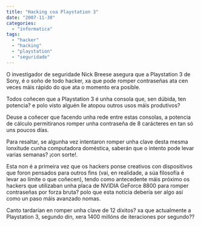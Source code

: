 ```yaml
---
title: "Hacking coa Playstation 3"
date: "2007-11-30"
categories: 
  - "informatica"
tags: 
  - "hacker"
  - "hacking"
  - "playstation"
  - "seguridade"
---
```


O investigador de seguridade Nick Breese asegura que a Playstation 3 de Sony, é o soño de todo hacker, xa que pode romper contraseñas ata cen veces máis rápido do que ata o momento era posible.

Todos coñecen que a Playstation 3 é unha consola que, sen dúbida, ten potencia? e polo visto alguén lle atopou outros usos máis produtivos?

Deuse a coñecer que facendo unha rede entre estas consolas, a potencia de cálculo permitiranos romper unha contraseña de 8 carácteres en tan só uns poucos días.

Para resaltar, se algunha vez intentaron romper unha clave desta mesma lonxitude cunha computadora doméstica, saberán que o intento pode levar varias semanas? ¡con sorte!.

Esta non é a primeira vez que os hackers ponse creativos con dispositivos que foron pensados para outros fins (vai, en realidade, a súa filosofía é levar ao límite o que coñecen), tendo como antecedente máis próximo os hackers que utilizaban unha placa de NVIDIA GeForce 8800 para romper contraseñas por forza bruta? polo que esta noticia debería ser algo así como un paso máis avanzado nomas.

Canto tardarían en romper unha clave de 12 díxitos? xa que actualmente a Playstation 3, segundo din, xera 1400 millóns de iteraciones por segundo??
